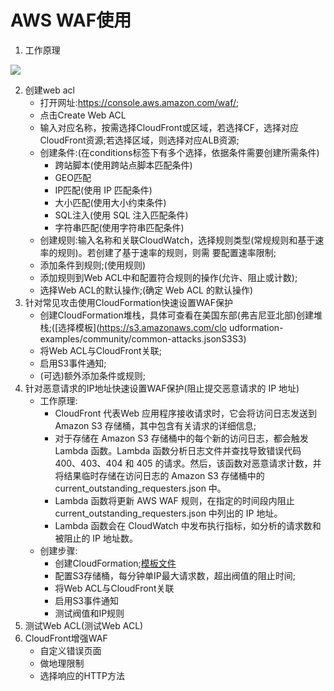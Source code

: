 # AWS WAF使用

<!-- more -->

1. 工作原理

![](http://pe94yf4jn.bkt.clouddn.com/waf-01.png)

2. 创建web acl
    + 打开网址:https://console.aws.amazon.com/waf/;
    + 点击Create Web ACL
    + 输入对应名称，按需选择CloudFront或区域，若选择CF，选择对应CloudFront资源;若选择区域，则选择对应ALB资源;
    + 创建条件:(在conditions标签下有多个选择，依据条件需要创建所需条件)
        + 跨站脚本(使用跨站点脚本匹配条件) 
        + GEO匹配
        + IP匹配(使用 IP 匹配条件) 
        + 大小匹配(使用大小约束条件) 
        + SQL注入(使用 SQL 注入匹配条件) 
        + 字符串匹配(使用字符串匹配条件)
    + 创建规则:输入名称和关联CloudWatch，选择规则类型(常规规则和基于速率的规则)。若创建了基于速率的规则，则需 要配置速率限制;
    + 添加条件到规则;(使用规则)
    + 添加规则到Web ACL中和配置符合规则的操作(允许、阻止或计数);
    + 选择Web ACL的默认操作;(确定 Web ACL 的默认操作)
3. 针对常见攻击使用CloudFormation快速设置WAF保护
    + 创建CloudFormation堆栈，具体可查看在美国东部(弗吉尼亚北部)创建堆栈;([选择模板](https://s3.amazonaws.com/clo udformation-examples/community/common-attacks.jsonS3S3)
    + 将Web ACL与CloudFront关联;
    + 启用S3事件通知;
    + (可选)额外添加条件或规则;
4. 针对恶意请求的IP地址快速设置WAF保护(阻止提交恶意请求的 IP 地址)
    + 工作原理:
        + CloudFront 代表Web 应用程序接收请求时，它会将访问日志发送到 Amazon S3 存储桶，其中包含有关请求的详细信息; 
        + 对于存储在 Amazon S3 存储桶中的每个新的访问日志，都会触发 Lambda 函数。Lambda 函数分析日志文件并查找导致错误代码400、403、404 和 405 的请求。然后，该函数对恶意请求计数，并将结果临时存储在访问日志的 Amazon S3 存储桶中的 current_outstanding_requesters.json 中。
        + Lambda 函数将更新 AWS WAF 规则，在指定的时间段内阻止 current_outstanding_requesters.json 中列出的 IP 地址。 
        + Lambda 函数会在 CloudWatch 中发布执行指标，如分析的请求数和被阻止的 IP 地址数。
    + 创建步骤:
        + 创建CloudFormation;[模板文件](https://s3.amazonaws.com/awswaf.us-east-1/block-bad-behaving-ips/block-bad-behaving-ips_template.json)
        + 配置S3存储桶，每分钟单IP最大请求数，超出阀值的阻止时间;
        + 将Web ACL与CloudFront关联
        + 启用S3事件通知
        + 测试阀值和IP规则
5. 测试Web ACL(测试Web ACL)
6. CloudFront增强WAF
    + 自定义错误页面
    + 做地理限制
    + 选择响应的HTTP方法